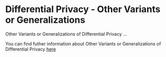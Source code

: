 # Differential Privacy - Other Variants or Generalizations

Other Variants or Generalizations of Differential Privacy ...

You can find futher information about Other Variants or Generalizations of Differential Privacy  [here](../T3.5/.md)
